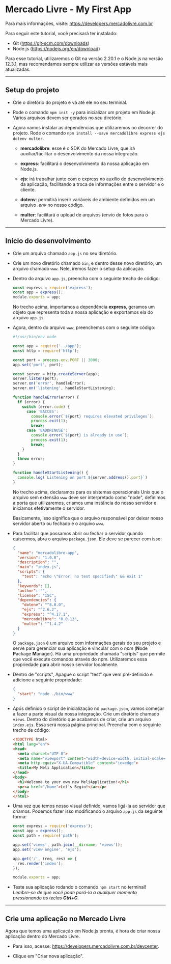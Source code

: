 # Mercado Livre - My First App

Para mais informações, visite: https://developers.mercadolivre.com.br

Para seguir este tutorial, você precisará ter instalado:
- Git (https://git-scm.com/downloads)
- Node.js (https://nodejs.org/en/download)

Para esse tutorial, utilizaremos o Git na versão 2.20.1 e o Node.js na versão 12.3.1, mas recomendamos sempre utilizar as versões estáveis mais atualizadas.
___

## Setup do projeto

- Crie o diretório do projeto e vá até ele no seu terminal.

- Rode o comando `npm init -y` para inicializar um projeto em Node.js. Vários arquivos devem ser gerados no seu diretório.

- Agora vamos instalar as dependências que utilizaremos no decorrer do projeto. Rode o comando `npm install --save mercadolibre express ejs dotenv multer`.
  - **mercadolibre**: esse é o SDK do Mercado Livre, que irá auxiliar/facilitar o desenvolvimento da nossa integração.

  - **express**: facilitará o desenvolvimento da nossa aplicação em Node.js.

  - **ejs**: irá trabalhar junto com o express no auxílio do desenvolvimento da aplicação, facilitando a troca de informações entre o servidor e o cliente.

  - **dotenv**: permitirá inserir variáveis de ambiente definidos em um arquivo *.env* no nosso código.

  - **multer**: facilitará o upload de arquivos (envio de fotos para o Mercado Livre).

___

## Início do desenvolvimento

- Crie um arquivo chamado `app.js` no seu diretório.

- Crie um novo diretório chamado `bin`, e dentro desse novo diretório, um arquivo chamado `www`. Nele, iremos fazer o setup da aplicação.

- Dentro do arquivo `app.js`, preencha com o seguinte trecho de código:
  ```js
  const express = require('express');
  const app = express();
  module.exports = app;
  ```
  No trecho acima, importamos a dependência **express**, geramos um objeto que representa toda a nossa aplicação e exportamos ela do arquivo `app.js`.

- Agora, dentro do arquivo `www`, preenchemos com o seguinte código:
  ```js
  #!/usr/bin/env node

  const app = require('../app');
  const http = require('http');

  const port = process.env.PORT || 3000;
  app.set('port', port);

  const server = http.createServer(app);
  server.listen(port);
  server.on('error', handleError);
  server.on('listening', handleStartListening);

  function handleError(error) {
    if (error) {
      switch (error.code) {
        case 'EACCES':
          console.error(`${port} requires elevated privileges`);
          process.exit(1);
          break;
        case 'EADDRINUSE':
          console.error(`${port} is already in use`);
          process.exit(1);
          break;
      }
    }
    throw error;
  }

  function handleStartListening() {
    console.log(`Listening on port ${server.address().port}`)
  }
  ```
  No trecho acima, declaramos para os sistemas operacionais Unix que o arquivo sem extensão `www` deve ser interpretado como "node", definimos a porta que utilizaremos, criamos uma instância do nosso servidor e iniciamos efetivamente o servidor.
  
  Basicamente, isso significa que o arquivo responsável por deixar nosso servidor aberto ou fechado é o arquivo `www`.

- Para facilitar que possamos abrir ou fechar o servidor quando quisermos, abra o arquivo `package.json`. Ele deve se parecer com isso:
  ```json
  {
    "name": "mercadolibre-app",
    "version": "1.0.0",
    "description": "",
    "main": "index.js",
    "scripts": {
      "test": "echo \"Error: no test specified\" && exit 1"
    },
    "keywords": [],
    "author": "",
    "license": "ISC",
    "dependencies": {
      "dotenv": "^8.0.0",
      "ejs": "^2.6.2",
      "express": "^4.17.1",
      "mercadolibre": "0.0.13",
      "multer": "^1.4.2"
    }
  }
  ```
  O `package.json` é um arquivo com informações gerais do seu projeto e serve para gerenciar sua aplicação e vincular com o *npm* (**N**ode **P**ackage **M**anager). Há uma propriedade chamada "scripts" que permite que você execute comandos através do npm. Utilizaremos essa propriedade para abrir nosso servidor localmente.

- Dentro de "scripts", Apague o script "test" que vem pré-definido e adicione a seguinte propriedade:
  ```json
  {
    "start": "node ./bin/www"
  }
  ```

- Após definido o script de inicialização no `package.json`, vamos começar a fazer a parte visual da nossa integração. Crie um diretório chamado `views`. Dentro do diretório que acabamos de criar, crie um arquivo `index.ejs`. Essa será nossa página principal. Preencha com o seguinte trecho de código:
  ```html
  <!DOCTYPE html>
  <html lang="en">
  <head>
    <meta charset="UTF-8">
    <meta name="viewport" content="width=device-width, initial-scale=1.0">
    <meta http-equiv="X-UA-Compatible" content="ie=edge">
    <title>My Meli Application</title>
  </head>
  <body>
    <h1>Welcome to your own new MeliApplication!</h1>
    <p><a href="/home">Let's Begin!</a></p>
  </body>
  </html>
  ```

- Uma vez que temos nosso visual definido, vamos ligá-la ao servidor que criamos. Podemos fazer isso modificando o arquivo `app.js` da seguinte forma:
  ```js
  const express = require('express');
  const app = express();
  const path = require('path');

  app.set('views', path.join(__dirname, 'views'));
  app.set('view engine', 'ejs');

  app.get('/', (req, res) => {
    res.render('index');
  });

  module.exports = app;
  ```

- Teste sua aplicação rodando o comando `npm start` no terminal!<br>
_Lembre-se de que você pode pará-la a qualquer momento pressionando as teclas **Ctrl+C**._
____

## Crie uma aplicação no Mercado Livre

Agora que temos uma aplicação em Node.js pronta, é hora de criar nossa aplicação dentro do Mercado Livre.

- Para isso, acesse: https://developers.mercadolivre.com.br/devcenter.

- Clique em "Criar nova aplicação".